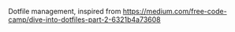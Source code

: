 Dotfile management, inspired from https://medium.com/free-code-camp/dive-into-dotfiles-part-2-6321b4a73608